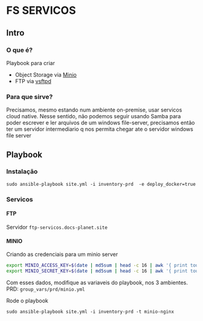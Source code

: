 # FS SERVICOS

## Intro 

### O que é?

Playbook para criar 

- Object Storage via [Minio](http://minio.io) 
- FTP via [vsftpd](https://security.appspot.com/vsftpd.html)

### Para que sirve?

Precisamos, mesmo estando num ambiente on-premise, usar servicos cloud native. Nesse sentido, não podemos seguir usando Samba para poder escrever e ler arquivos de um windows file-server, precisamos então ter um servidor intermediario q nos permita chegar ate o servidor windows file server 

## Playbook 

### Instalação

```
sudo ansible-playbook site.yml -i inventory-prd  -e deploy_docker=true
```

###  Servicos 

#### FTP

Servidor  `ftp-servicos.docs-planet.site`


#### MINIO

Criando as credenciais para um minio server

```sh
export MINIO_ACCESS_KEY=$(date | md5sum | head -c 16 | awk '{ print toupper($0) }')
export MINIO_SECRET_KEY=$(date | md5sum | head -c 16 | awk '{ print toupper($0) }')
```

Com esses dados, modifique as variaveis do playbook, nos 3 ambientes. PRD: `group_vars/prd/minio.yml`

Rode o playbook 

```
sudo ansible-playbook site.yml -i inventory-prd -t minio-nginx
```
